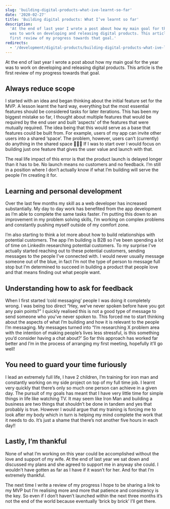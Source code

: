 ```yaml
---
slug: 'building-digital-products-what-ive-learnt-so-far'
date: '2020-02-27'
title: 'Building digital products: What I’ve learnt so far'
description:
  'At the end of last year I wrote a post about how my main goal for the year
  was to work on developing and releasing digital products. This article is the
  first review of my progress towards that goal.'
redirects:
  - '/development/digital-products/building-digital-products-what-ive-learnt-so-far'
---
```


At the end of last year I wrote a post about how my main goal for the year was
to work on developing and releasing digital products. This article is the first
review of my progress towards that goal.

## Always reduce scope

I started with an idea and began thinking about the initial feature set for the
MVP. A lesson learnt the hard way, everything but the most essential features
should be considered tasks for later iterations. This has been my biggest
mistake so far, I thought about multiple features that would be required by the
end user and built ‘aspects’ of the features that were mutually required. The
idea being that this would serve as a base that features could be built from.
For example, users of my app can invite other users into a shared ‘space’. The
problem, however, users can’t (currently) do anything in the shared space 🤦🏼‍♂️ If
I was to start over I would focus on building just one feature that gives the
user value and launch with that.

The real life impact of this error is that the product launch is delayed longer
than it has to be. No launch means no customers and no feedback. I’m still in a
position where I don’t actually know if what I’m building will serve the people
I’m creating it for.

## Learning and personal development

Over the last few months my skill as a web developer has increased
substantially. My day to day work has benefited from the app development as I’m
able to complete the same tasks faster. I’m putting this down to an improvement
in my problem solving skills, I’m working on complex problems and constantly
pushing myself outside of my comfort zone.

I’m also starting to think a lot more about how to build relationships with
potential customers. The app I’m building is B2B so I’ve been spending a lot of
time on LinkedIn researching potential customers. To my surprise I’ve actually
started reaching out to these potential customers, sending messages to the
people I’ve connected with. I would never usually message someone out of the
blue, in fact I’m not the type of person to message full stop but I’m determined
to succeed in building a product that people love and that means finding out
what people want.

## Understanding how to ask for feedback

When I first started ‘cold messaging’ people I was doing it completely wrong. I
was being too direct “Hey, we’ve never spoken before have you got any pain
points?” I quickly realised this is not a good type of message to send someone
who you’ve never spoken to. This forced me to start thinking about the aspects
of what I’m building and how it is relevant to the people I’m messaging. My
messages turned into “I’m researching X problem area with the intention of
making people’s lives less stressful, is this something you’d consider having a
chat about?’ So far this approach has worked far better and I’m in the process
of arranging my first meeting, hopefully it’ll go well!

## You need to guard your time furiously

I lead an extremely full life, I have 2 children, I’m training for iron man and
constantly working on my side project on top of my full time job. I learnt very
quickly that there’s only so much one person can achieve in a given day. The
pursuit of my goals has meant that I have very little time for simple things in
life like watching TV. It may seem like Iron Man and building a business are two
things that shouldn’t be done in tandem and yes that probably is true. However I
would argue that my training is forcing me to look after my body which in turn
is helping my mind complete the work that it needs to do. It’s just a shame that
there’s not another five hours in each day!!

## Lastly, I’m thankful

None of what I’m working on this year could be accomplished without the love and
support of my wife. At the end of last year we sat down and discussed my plans
and she agreed to support me in anyway she could. I wouldn’t have gotten as far
as I have if it wasn’t for her. And for that I’m extremely thankful.

The next time I write a review of my progress I hope to be sharing a link to my
MVP but I’m realising more and more that patience and consistency is the key. So
even if I don’t haven’t launched within the next three months it’s not the end
of the world because eventually ‘brick by brick’ I’ll get there.
